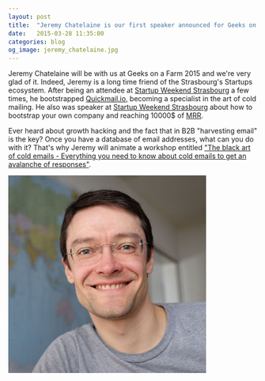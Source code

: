 ```yaml
---
layout: post
title:  "Jeremy Chatelaine is our first speaker announced for Geeks on a Farm 2015!"
date:   2015-03-28 11:35:00
categories: blog
og_image: jeremy_chatelaine.jpg
---
```


Jeremy Chatelaine will be with us at Geeks on a Farm 2015 and we're very glad
of it. Indeed, Jeremy is a long time friend of the Strasbourg's Startups
ecosystem. After being an attendee at [Startup Weekend
Strasbourg](http://www.up.co/communities/france/strasbourg/) a few times, he
bootstrapped [Quickmail.io](https://quickmail.io), becoming a specialist in the
art of cold mailing. He also was speaker at [Startup Weekend
Strasbourg](http://www.up.co/communities/france/strasbourg/) about how to
bootstrap your own company and reaching 10000$ of
[MRR](http://www.saasoptics.com/SaaS-opedia/saas-opedia/Monthly_Recurring_Revenue/Monthly_Recurring_Revenue.html).

Ever heard about growth hacking and the fact that in B2B "harvesting email" is
the key? Once you have a database of email addresses, what can you do with it?
That's why Jeremy will animate a workshop entitled ["The black art of cold
emails - Everything you need to know about cold emails to get an avalanche of
responses"](/speakers.html#jeremy-chatelaine).

<img src="/img/jeremy_chatelaine.jpg" alt="Jeremy Chatelaine will be a speaker at Geeks on a Farm 2015" class="img-responsive" style="margin:0 auto;" />
